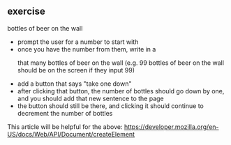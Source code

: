 ## exercise

bottles of beer on the wall

- prompt the user for a number to start with
- once you have the number from them, write in a <p> that many bottles of beer on the wall (e.g. 99 bottles of beer on the wall should be on the screen if they input 99)
- add a button that says "take one down"
- after clicking that button, the number of bottles should go down by one, and you should add that new sentence to the page
- the button should still be there, and clicking it should continue to decrement the number of bottles

This article will be helpful for the above: https://developer.mozilla.org/en-US/docs/Web/API/Document/createElement
